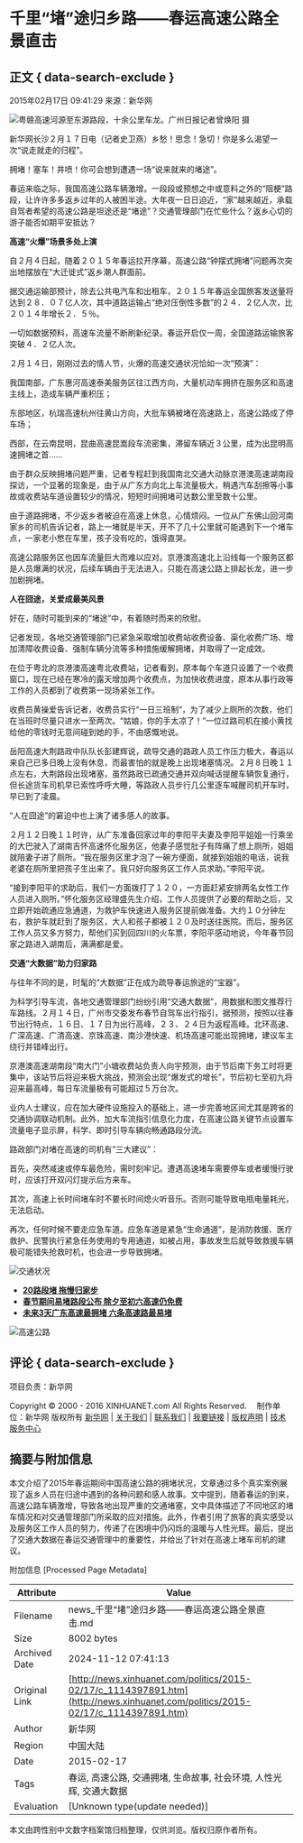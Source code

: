 # 千里“堵”途归乡路——春运高速公路全景直击

## 正文 { data-search-exclude }


2015年02月17日 09:41:29 来源：新华网

![粤赣高速河源至东源路段，十余公里车龙。广州日报记者曾焕阳 摄](http://news.xinhuanet.com/local/2015-02/14/2213334552763761430_11n.jpg)

新华网长沙２月１７日电（记者史卫燕）乡愁！思念！急切！你是多么渴望一次“说走就走的归程”。

拥堵！塞车！井喷！你可会想到遭遇一场“说来就来的堵途”。

春运来临之际，我国高速公路车辆激增。一段段或预想之中或意料之外的“阻梗”路段，让许许多多返乡过年的人被困半途。大年夜一日日迫近，“家”越来越近，承载自驾者希望的高速公路是坦途还是“堵途”？交通管理部门在忙些什么？返乡心切的游子能否如期平安抵达？

**高速“火爆”场景多处上演**

自２月４日起，随着２０１５年春运拉开序幕，高速公路“钟摆式拥堵”问题再次突出地摆放在“大迁徙式”返乡潮人群面前。

据交通运输部预计，除去公共电汽车和出租车，２０１５年春运全国旅客发送量将达到２８．０７亿人次，其中道路运输占“绝对压倒性多数”的２４．２亿人次，比２０１４年增长２．５％。

一切如数据预料，高速车流量不断刷新纪录。春运开启仅一周，全国道路运输旅客突破４．２亿人次。

２月１４日，刚刚过去的情人节，火爆的高速交通状况恰如一次“预演”：

我国南部，广东惠河高速泰美服务区往江西方向，大量机动车拥挤在服务区和高速主线上，造成车辆严重积压；

东部地区，杭瑞高速杭州往黄山方向，大批车辆被堵在高速路上，高速公路成了停车场；

西部，在云南昆明，昆曲高速昆嵩段车流密集，滞留车辆近３公里，成为出昆明高速拥堵之首……

由于群众反映拥堵问题严重，记者专程赶到我国南北交通大动脉京港澳高速湖南段探访，一个显著的现象是，由于从广东方向北上车流量极大，稍遇汽车刮擦等小事故或收费站车道设置较少的情况，短短时间拥堵可达数公里至数十公里。

由于道路拥堵，不少返乡者被迫在高速上休息，心情烦闷。一位从广东佛山回河南家乡的司机告诉记者，路上一堵就是半天，开不了几十公里就可能遇到下一个堵车点，一家老小憋在车里，孩子没有吃的，饿得直哭。

高速公路服务区也因车流量巨大而难以应对。京港澳高速北上沿线每一个服务区都是人员爆满的状况，后续车辆由于无法进入，只能在高速公路上排起长龙，进一步加剧拥堵。

**人在囧途，关爱成最美风景**

好在，随时可能到来的“堵途”中，有着随时而来的欣慰。

记者发现，各地交通管理部门已紧急采取增加收费站收费设备、渠化收费广场、增加清障收费设备、强制车辆分流等多种措施缓解拥堵，并取得了一定成效。

在位于粤北的京港澳高速粤北收费站，记者看到，原本每个车道只设置了一个收费窗口，现在已经在寒冷的露天增加两个收费点，为加快收费进度，原本从事行政等工作的人员都到了收费第一现场紧张工作。

收费员黄操爱告诉记者，收费员实行“一日三班制”，为了减少上厕所的次数，他们在当班时尽量只进水一至两次。“姑娘，你的手太凉了！”一位过路司机在接小黄找给他的零钱时无意间碰到她的手，不由感慨地说。

岳阳高速大荆路政中队队长彭建辉说，疏导交通的路政人员工作压力极大，春运以来自己已多日晚上没有休息，而最害怕的就是晚上出现堵塞情况。２月８日晚１１点左右，大荆路段出现堵塞，虽然路政已疏通交通并双向喊话提醒车辆恢复通行，但长途货车司机早已索性呼呼大睡，等路政人员步行几公里逐车喊醒司机开车时，早已到了凌晨。

“人在囧途”的窘迫中也上演了诸多感人的故事。

２月１２日晚１１时许，从广东准备回家过年的李阳平夫妻及李阳平姐姐一行乘坐的大巴驶入了湖南吉怀高速怀化服务区，他妻子感觉肚子有阵痛了想上厕所，姐姐就陪妻子进了厕所。“我在服务区里才泡了一碗方便面，就接到姐姐的电话，说我老婆在厕所里把孩子生出来了。我只好向服务区工作人员求助。”李阳平说。

“接到李阳平的求助后，我们一方面拨打了１２０，一方面赶紧安排两名女性工作人员进入厕所。”怀化服务区经理盛先生介绍，工作人员提供了必要的帮助之后，又立即开始疏通应急通道，为救护车快速进入服务区提前做准备。大约１０分钟左右，救护车就赶到了服务区，大人和孩子都被１２０及时送往医院。而后，服务区工作人员又多方努力，帮他们买到回四川的火车票，李阳平感动地说，今年春节回家之路进入湖南后，满满都是爱。

**交通“大数据”助力归家路**

与往年不同的是，时髦的“大数据”正在成为疏导春运旅途的“宝器”。

为科学引导车流，各地交通管理部门纷纷引用“交通大数据”，用数据和图文推荐行车路线。２月１４日，广州市交委发布春节自驾车出行指引，据预测，按照以往春节出行特点，１６日、１７日为出行高峰，２３、２４日为返程高峰。北环高速、广深高速、广清高速、京珠高速、南沙港快速、机场高速可能出现拥堵，建议车主绕行并错峰出行。

京港澳高速湖南段“南大门”小塘收费站负责人向宇预测，由于节后南下务工时将更集中，该站节后将迎来极大挑战，预测会出现“爆发式的增长”，节后初七至初九将迎来最高峰，每日车流量极有可能超过５万台次。

业内人士建议，应在加大硬件设施投入的基础上，进一步完善地区间尤其是跨省的交通协调联动机制。此外，加大车流指引信息化力度，在高速公路关键节点设置车流量电子显示屏，科学、即时引导车辆向畅通路段分流。

路政部门对堵在高速的司机有“三大建议”：

首先，突然减速或停车最危险，需时刻牢记。遭遇高速堵车需要停车或者缓慢行驶时，应该打开双闪灯提示后方来车。

其次，高速上长时间堵车时不要长时间熄火听音乐。否则可能导致电瓶电量耗光，无法启动。

再次，任何时候不要走应急车道。应急车道是紧急“生命通道”，是消防救援、医疗救护、民警执行紧急任务使用的专用通道，如被占用，事故发生后就导致救援车辆极可能错失抢救时机，也会进一步导致拥堵。

![交通状况](http://1114397891_14241380228391n.jpg)

- [**20路段堵 拖慢归家步**](http://news.xinhuanet.com/local/2015-02/14/c_127494975.htm)
- [**春节期间易堵路段公布 除夕至初六高速仍免费**](http://news.xinhuanet.com/local/2015-02/12/c_1114340766.htm)
- [**未来3天广东高速最拥堵 六条高速路最易堵**](http://news.xinhuanet.com/local/2015-02/14/c_1114369268.htm)

![高速公路](http://www.xinhuanet.com/xilan/imgs/20141202xhxw.jpg)

## 评论 { data-search-exclude }

项目负责：新华网

Copyright © 2000 - 2016 XINHUANET.com All Rights Reserved. 　制作单位：新华网 版权所有 [新华网](http://www.xinhuanet.com) | [关于我们](http://www.xinhuanet.com/aboutus.htm) | [联系我们](http://news.xinhuanet.com/way.htm) | [我要链接](http://www.xinhuanet.com/linktous.htm) | [版权声明](http://www.xinhuanet.com/xinhua_copyright.htm) | [技术服务中心](http://www.xinhuanet.com/jsfw/index.html)

## 摘要与附加信息

<!-- tcd_abstract -->
本文介绍了2015年春运期间中国高速公路的拥堵状况，文章通过多个真实案例展现了返乡人员在归途中遇到的各种问题和感人故事。文中提到，随着春运的到来，高速公路车辆激增，导致各地出现严重的交通堵塞，文中具体描述了不同地区的堵车情况和对交通管理部门所采取的应对措施。此外，作者引用了旅客的真实感受以及服务区工作人员的努力，传递了在困境中仍闪烁的温暖与人性光辉。最后，提出了交通大数据在春运交通管理中的重要性，并给出了针对在高速上堵车司机的建议。
<!-- tcd_abstract_end -->

附加信息 [Processed Page Metadata]

| Attribute       | Value                                  |
|-----------------|----------------------------------------|
| Filename        | news_千里“堵”途归乡路——春运高速公路全景直击.md                             |
| Size            | 8002 bytes                           |
| Archived Date   | 2024-11-12 07:41:13                             |
| Original Link   | [http://news.xinhuanet.com/politics/2015-02/17/c_1114397891.htm](http://news.xinhuanet.com/politics/2015-02/17/c_1114397891.htm)                       |
| Author          | 新华网                               |
| Region          | 中国大陆                               |
| Date            | 2015-02-17                                 |
| Tags            | 春运, 高速公路, 交通拥堵, 生命故事, 社会环境, 人性光辉, 交通大数据                                 |
| Evaluation            | [Unknown type(update needed)]                                 |
<!-- tcd_table_end -->

本文由跨性别中文数字档案馆归档整理，仅供浏览。版权归原作者所有。

